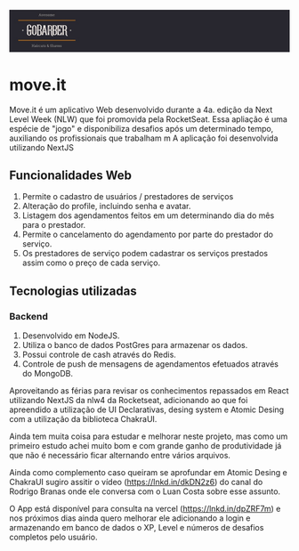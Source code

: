 ![Move.It](https://github.com/fcvicari/GoBarber/blob/master/assets/logo.jpg)
# move.it
Move.it é um aplicativo Web desenvolvido durante a 4a. edição da Next Level Week (NLW) que foi promovida pela RocketSeat.
Essa apliação é uma espécie de "jogo" e disponibiliza desafios após um determinado tempo, auxiliando os profissionais que trabalham m A aplicação foi desenvolvida utilizando NextJS

## Funcionalidades Web
1. Permite o cadastro de usuários / prestadores de serviços
2. Alteração do profile, incluindo senha e avatar.
3. Listagem dos agendamentos feitos em um determinando dia do mês para o prestador.
4. Permite o cancelamento do agendamento por parte do prestador do serviço.
5. Os prestadores de serviço podem cadastrar os serviços prestados assim como o preço de cada serviço.

## Tecnologias utilizadas

### Backend
1. Desenvolvido em NodeJS.
2. Utiliza o banco de dados PostGres para armazenar os dados.
3. Possui controle de cash através do Redis.
4. Controle de push de mensagens de agendamentos efetuados através do MongoDB.


Aproveitando as férias para revisar os conhecimentos repassados em React utilizando NextJS da nlw4 da Rocketseat, adicionando ao que foi apreendido a utilização de UI Declarativas, desing system e Atomic Desing com a utilização da biblioteca ChakraUI.

Ainda tem muita coisa para estudar e melhorar neste projeto, mas como um primeiro estudo achei muito bom e com grande ganho de produtividade já que não é necessário ficar alternando entre vários arquivos.

Ainda como complemento caso queiram se aprofundar em Atomic Desing e ChakraUI sugiro assitir o vídeo (https://lnkd.in/dkDN2z6) do canal do Rodrigo Branas onde ele conversa com o Luan Costa sobre esse assunto.

O App está disponível para consulta na vercel (https://lnkd.in/dpZRF7m) e nos próximos dias ainda quero melhorar ele adicionando a login e armazenando em banco de dados o XP, Level e números de desafios completos pelo usuário.
